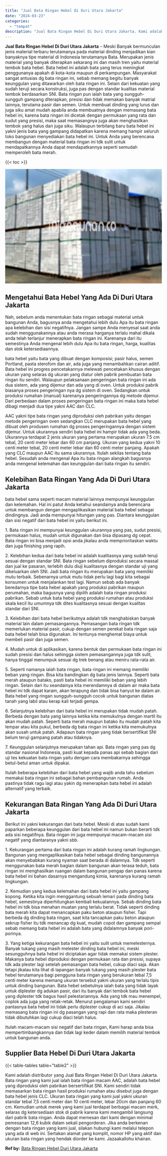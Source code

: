 ```yaml
---
title: "Jual Bata Ringan Hebel Di Duri Utara Jakarta"
date: "2024-03-23"
categories: 
  - "tempat"
description: "Jual Bata Ringan Hebel Di Duri Utara Jakarta. Kami adalah distributor yang Jual Bata Ringan Hebel Di Duri Utara Jakarta. Bata ringan yang kami jual ialah bat..."
---
```


**Jual Bata Ringan Hebel Di Duri Utara Jakarta** – Meski Banyak bermunculan jenis material terbaru terutamanya pada material dinding menjadikan kian banyaknya tipe material di Indonesia terutamanya Bata. Merupakan jenis material yang banyak diterapkan sekarang ini dan masih tren yaitu material tembok bata hebel. Bata hebel ini adalah bata yang terus meningkat penggunanya apakah di kota-kota maupun di perkampungan. Masyarakat sangat antusias dg bata ringan ini, sebab memang begitu banyak keunggulan yang ditawarkan oleh bata ringan ini. Selain dari kekuatan yang sudah teruji secara konstruksi, juga pas dengan standar kualitas material tembok berdasarkan SNI. Bata ringan pun ialah bata yang sungguh-sungguh gampang diterapkan, presisi dan tidak memakan banyak matrial lainnya, terutama pasir dan semen. Untuk membuat dinding yang lurus dan juga siku amat mudah apabila anda membuatnya dengan memasang bata hebel ini, karena bata ringan ini dicetak dengan permukaan yang rata dan sudut yang presisi, maka saat memasangnya juga akan menghasilkan tembok yang halus dan juga siku. Walaupun terbilang baru bata hebel ini yakni jenis bata yang gampang didapatkan karena memang hampir seluruh toko bangunan menyediakan bata hebel ini. Untuk Anda yang berencana membangun dengan material bata ringan ini tdk sulit untuk mendapatkannya Anda dapat mendapatkannya seperti semudah memperoleh bata merah.

{{< toc >}}

![Jual Bata Ringan Hebel Di Duri Utara Jakarta](/images/jual-hebel-murah-44.png)

## Mengetahui Bata Hebel Yang Ada Di Duri Utara Jakarta

Nah, sebelum anda menentukan bata ringan sebagai material untuk bangunan Anda, bagusnya anda mengetahui lebih dulu Apa itu bata ringan apa kelebihan dan sisi negatifnya. Jangan sampe Anda menyesal saat anda sudah menggunakannya atau anda merasa harganya terlalu mahal dikala anda telah terlanjur menerapkan bata ringan ini. Karenanya dari itu semestinya Anda mengenal lebih dulu Apa itu bata ringan, harga, kualitas dan stok ketersediaannya.

bata hebel yaitu bata yang dibuat dengan komposisi; pasir halus, semen Portland, pasta sterofom dan air, ada juga yang menambahkan cairan aditif. Bata hebel ini progres pencetakannya melewati pencetakan khusus dengan ukuran yang selaras dg ukuran yang diatur oleh pabrik pembuatan bata ringan itu sendiri. Walaupun pelaksanaan pengeringan bata ringan ini ada dua sistem, ada yang dijemur dan ada yang di oven. Untuk produksi pabrik biasanya proses pengeringan nya dg sistem di oven. Sedangkan untuk produksi rumahan (manual) karenanya pengeringannya dg metode dijemur. Dari perbedaan dalam proses pengeringan bata ringan ini maka bata hebel dibagi menjadi dua tipe yakni AAC dan CLC.

AAC yakni tipe bata ringan yang diproduksi oleh pabrikan yaitu dengan metode pengeringan oven sedangkan CLC merupakan bata hebel yang dibuat oleh produsen rumahan dg proses pengeringannya dengan sistem dijemur. Untuk ukurannya sendiri bata hebel ini hampir tidak ada yang beda. Ukurannya terdapat 2 jenis ukuran yang pertama merupakan ukuran 7.5 cm tebal, 20 centi meter lebar dan 60 cm panjang. Ukuran yang kedua yakni 10 centi meter tebal, 20 centi meter lebar dan 60 centi meter panjang. Apakah yang CLC maupun AAC itu sama ukurannya. Itulah sekilas tentang bata hebel. Sesudah anda mengenal Apa itu bata ringan alangkah bagusnya anda mengenal kelemahan dan keunggulan dari bata ringan itu sendiri.

## Kelebihan Bata Ringan Yang Ada Di Duri Utara Jakarta

bata hebel sama seperti macam material lainnya mempunyai keunggulan dan kelemahan. Hal ini patut Anda ketahui seandainya anda berencana untuk membangun dengan mengaplikasikan material bata hebel sebagai dindingnya. Jadi anda mempunyai hitungan yang pas. Diantara keunggulan dan sisi negatif dari bata hebel ini yaitu berikut ini.

1\. Bata ringan ini mempunyai keunggulan ukurannya yang pas, sudut presisi, permukaan halus, mudah untuk digunakan dan bisa dipasang dg cepat. Bata ringan ini bisa menjadi opsi anda jikalau anda memprioritaskan waktu dan juga finishing yang rapih.

2\. Kelebihan kedua dari bata hebel ini adalah kualitasnya yang sudah teruji sesuai dengan standar SNI. Bata ringan sebelum diproduksi secara massal dan jual ke pasaran, terlebih dulu diuji kualitasnya dengan standar uji yang dikeluarkan oleh SNI. Jadi bata ringan itu merupakan bata yang memiliki mutu terbaik. Sebenarnya untuk mutu tidak perlu lagi bagi kita sebagai konsumen untuk menjalankan test lagi. Namun sebab ada banyak beredarnya tipe bata hebel apakah yang produksi pabrikan maupun perumahan, maka bagusnya yang dipilih adalah bata ringan produksi pabrikan. Sebab untuk bata hebel yang produksi rumahan atau produksi skala kecil itu umumnya tdk dites kualitasnya sesuai dengan kualitas standar dari SNI.

3\. Kelebihan dari bata hebel berikutnya adalah tdk menghabiskan banyak material lain dalam pemasangannya. Pemasangan bata ringan tdk memerlukan material pasir, cukup dengan semen perekat bata ringan saja bata hebel telah bisa digunakan. Ini tentunya menghemat biaya untuk membeli pasir dan juga semen.

4\. Mudah untuk di aplikasikan, karena bentuk dan permukaan bata ringan ini sudah presisi dan halus sehingga sistem pemasangannya juga tdk sulit, hanya tinggal menumpuk sesuai dg trek benang atau meniru rata-rata air.

5\. Seperti namanya ialah bata ringan, bata ringan ini memang memiliki beban yang ringan. Bisa kita bandingkan dg bata jenis lainnya. Seperti bata merah ataupun batako, pasti bata hebel ini memiliki beban yang lebih ringan. Selain dari itu seandainya kita merendamnya di dalam air maka bata hebel ini tdk dapat karam, akan terapung dan tidak bisa hanyut ke dalam air. Bata hebel yang ringan sungguh-sungguh cocok untuk bangunan diatas tanah yang labil atau kerap kali terjadi gempa.

6\. Selanjutnya kelebihan dari bata hebel ini merupakan tidak mudah patah. Berbeda dengan bata yang lainnya ketika kita memukulnya dengan martil itu akan mudah patah. Seperti bata merah maupun batako itu mudah patah kita lempar atau kita pukul, berbeda dg bata ringan ini ketika kita memukulnya akan susah untuk patah. Adapaun bata ringan yang tidak bersertifikat SNI belum teruji gampang patah atau tidaknya.

7\. Keunggulan selanjutnya merupakan tahan api. Bata ringan yang pas dg standar nasional Indonesia, pasti kuat kepada panas api sebab bagian dari uji tes kekuatan bata ringan yaitu dengan cara membakarnya sehingga betul-betul aman untuk dipakai.

Itulah beberapa kelebihan dari bata hebel yang wajib anda tahu sebelum memakai bata ringan ini sebagai bahan pembangunan rumah. Anda pastinya tidak ragu lagi atau yakin dg menerapkan bata hebel ini adalah alternatif yang terbaik.

## Kekurangan Bata Ringan Yang Ada Di Duri Utara Jakarta

Berikut ini yakni kekurangan dari bata hebel. Meski di atas sudah kami paparkan beberapa keunggulan dari bata hebel ini namun bukan berarti tdk ada sisi negatifnya. Bata ringan ini juga mempunyai macam-macam sisi negatif yang diantaranya yakni sbb.

1\. Kekurangan pertama dari bata ringan ini adalah kurang ramah lingkungan. Bangunan yang mengaplikasikan bata hebel sebagai dinding bangunannya akan menyebabkan kurang nyaman saat berada di dalamnya. Tdk seperti menggunakan bata merah bagian dalam bangunan akan terasa teduh, bata ringan ini menghasilkan ruangan dalam bangunan pengap dan panas karena bata hebel ini bahan dasarnya mengandung kimia, karenanya kurang ramah lingkungan.

2\. Kemudian yang kedua kelemahan dari bata hebel ini yaitu gampang kopong. Ketika kita ingin menggantung sebuah lemari pada dinding bata hebel, semestinya diperhitungkan kembali kekuatannya. Sebab dinding bata hebel ini tdk bisa menahan muatan yang terlalu berat. Tidak seperti dinding bata merah kita dapat menancapkan paku beton ataupun fisher. Tapi berbeda dg dinding bata ringan, saat kita tancapkan paku beton ataupun sekrup fisher itu tdk menancap dg kuat, mudah copot dan gampang sempal sebab memang bata hebel ini adalah bata yang didalamnya banyak pori-porinya.

3\. Yang ketiga kekurangan bata hebel ini yaitu sulit untuk memelesternya. Banyak tukang yang masih melester dinding bata hebel ini, meski sesungguhnya bata hebel ini diciptakan agar tidak memakai sistem plester. Makanya bata hebel diproduksi dengan permukaan rata dan presisi, supaya tdk ada plester lagi setelah pemasangan bata hebel, cukup diaci saja. Akan tetapi jikalau kita lihat di lapangan banyak tukang yang masih plester bata hebel terutamanya bagi pengguna bata ringan yang berukuran tebal 7,5 centi meter karena memang ukuran tersebut yakni ukuran yang terlalu tipis untuk dinding bangunan. Bata hebel sebetulnya ialah bata yang tidak layak untuk diplester dg adukan pasir, dari itu banyak dari tembok bata hebel yang diplester tdk bagus hasil pelestariannya. Ada yang tdk mau menempel, coplok ada juga yang retak-retak. Menurut pengalaman kami sendiri pantasnya bata hebel ini tidak perlu diplester cukup di aci saja. Jikalau memasang bata ringan ini dg pasangan yang rapi dan rata maka plesteran tidak dibutuhkan lagi cukup diaci telah halus.

Itulah macam-macam sisi negatif dari bata ringan, Kami harap anda bisa mempertimbangkannya dan tidak lagi keder dalam memilih material tembok untuk bangunan anda.

## Supplier Bata Hebel Di Duri Utara Jakarta

{{< table-tables table="table2" >}}

Kami adalah distributor yang Jual Bata Ringan Hebel Di Duri Utara Jakarta. Bata ringan yang kami jual ialah bata ringan macam AAC, adalah bata hebel yang diproduksi oleh pabrikan bersertifikat SNI. Kami sendiri tidak memasarkan bata ringan hasil produksi rumahan atau disebut juga dengan bata hebel jenis CLC. Ukuran bata ringan yang kami jual yakni ukuran standar tebal 7,5 centi meter dan 10 centi meter, lebar 20cm dan panjang 60 cm. Kemudian untuk merek yang kami jual terdapat berbagai macam merk, selaras dg ketersediaan stok di pabrik karena kami mengambil langsung dari pabrik bata ringan. Anda dapat memesan dari kami dengan minimal pemesanan 12,6 kubik dalam sekali pengorderan. Jika anda berkenan dengan bata ringan yang kami jual, silakan hubungi kami melalui telepon yang ada di web ini. Sertakan alamat yang komplit, nomor HP yang aktif dan ukuran bata ringan yang hendak diorder ke kami. Jazaakallohu khairan.

**Ref by:** [Bata Ringan Hebel Duri Utara Jakarta](https://id.wikipedia.org/wiki/Bata)

